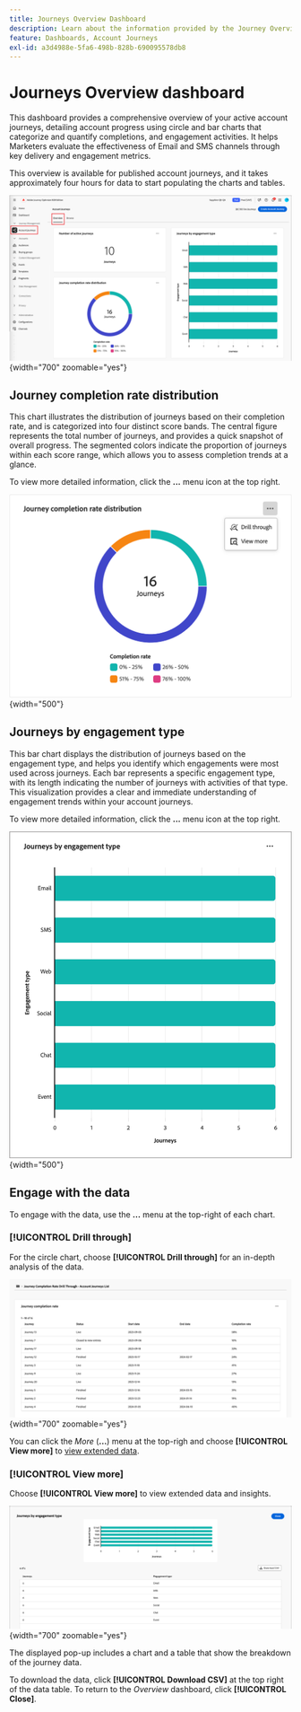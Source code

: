 ```yaml
---
title: Journeys Overview Dashboard
description: Learn about the information provided by the Journey Overview dashboard and how it can help you monitor and manage your account journey strategy.
feature: Dashboards, Account Journeys
exl-id: a3d4988e-5fa6-498b-828b-690095578db8
---
```

# Journeys Overview dashboard

This dashboard provides a comprehensive overview of your active account journeys, detailing account progress using circle and bar charts that categorize and quantify completions, and engagement activities. It helps Marketers evaluate the effectiveness of Email and SMS channels through key delivery and engagement metrics.

This overview is available for published account journeys, and it takes approximately four hours for data to start populating the charts and tables.

![Journey overview](./assets/journey-overview.png){width="700" zoomable="yes"}

## Journey completion rate distribution

This chart illustrates the distribution of journeys based on their completion rate, and is categorized into four distinct score bands. The central figure represents the total number of journeys, and provides a quick snapshot of overall progress. The segmented colors indicate the proportion of journeys within each score range, which allows you to assess completion trends at a glance.

To view more detailed information, click the **...** menu icon at the top right.

![Journey completion rate distribution](./assets/journey-completion-rate-distribution.png){width="500"}

## Journeys by engagement type

This bar chart displays the distribution of journeys based on the engagement type, and helps you identify which engagements were most used across journeys. Each bar represents a specific engagement type, with its length indicating the number of journeys with activities of that type. This visualization provides a clear and immediate understanding of engagement trends within your account journeys.

To view more detailed information, click the **...** menu icon at the top right.

![Journey completion rate distribution](./assets/journeys-by-engagement-type.png){width="500"}

## Engage with the data

To engage with the data, use the **...** menu at the top-right of each chart.

### [!UICONTROL Drill through]

For the circle chart, choose **[!UICONTROL Drill through]** for an in-depth analysis of the data. 

![Drill through to access the graph data](./assets/journey-completion-rate-drill-through.png){width="700" zoomable="yes"}

You can click the _More_ (**...**) menu at the top-righ and choose **[!UICONTROL View more]** to [view extended data](#view-more).

### [!UICONTROL View more]

Choose **[!UICONTROL View more]** to view extended data and insights.

![View extended data](./assets/journeys-by-engagement-view-more.png){width="700" zoomable="yes"}

The displayed pop-up includes a chart and a table that show the breakdown of the journey data.

To download the data, click **[!UICONTROL Download CSV]** at the top right of the data table. To return to the _Overview_ dashboard, click **[!UICONTROL Close]**.
